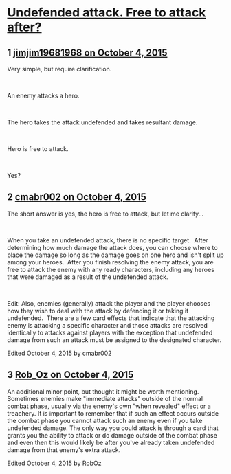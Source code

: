 # [Undefended attack. Free to attack after?](https://community.fantasyflightgames.com/topic/190349-undefended-attack-free-to-attack-after/)

## 1 [jimjim19681968 on October 4, 2015](https://community.fantasyflightgames.com/topic/190349-undefended-attack-free-to-attack-after/?do=findComment&comment=1832855)

Very simple, but require clarification.

 

An enemy attacks a hero.

 

The hero takes the attack undefended and takes resultant damage.

 

Hero is free to attack.

 

Yes?

## 2 [cmabr002 on October 4, 2015](https://community.fantasyflightgames.com/topic/190349-undefended-attack-free-to-attack-after/?do=findComment&comment=1832861)

The short answer is yes, the hero is free to attack, but let me clarify...

 

When you take an undefended attack, there is no specific target.  After determining how much damage the attack does, you can choose where to place the damage so long as the damage goes on one hero and isn't split up among your heroes.  After you finish resolving the enemy attack, you are free to attack the enemy with any ready characters, including any heroes that were damaged as a result of the undefended attack.

 

Edit: Also, enemies (generally) attack the player and the player chooses how they wish to deal with the attack by defending it or taking it undefended.  There are a few card effects that indicate that the attacking enemy is attacking a specific character and those attacks are resolved identically to attacks against players with the exception that undefended damage from such an attack must be assigned to the designated character.

Edited October 4, 2015 by cmabr002

## 3 [Rob_Oz on October 4, 2015](https://community.fantasyflightgames.com/topic/190349-undefended-attack-free-to-attack-after/?do=findComment&comment=1833506)

An additional minor point, but thought it might be worth mentioning. Sometimes enemies make "immediate attacks" outside of the normal combat phase, usually via the enemy's own "when revealed" effect or a treachery. It is important to remember that if such an effect occurs outside the combat phase you cannot attack such an enemy even if you take undefended damage. The only way you could attack is through a card that grants you the ability to attack or do damage outside of the combat phase and even then this would likely be after you've already taken undefended damage from that enemy's extra attack.

Edited October 4, 2015 by RobOz

